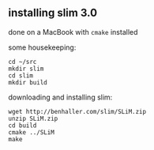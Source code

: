
## installing slim 3.0

done on a MacBook with `cmake` installed

some housekeeping:

```
cd ~/src
mkdir slim
cd slim
mkdir build
```

downloading and installing slim:

```
wget http://benhaller.com/slim/SLiM.zip
unzip SLiM.zip
cd build
cmake ../SLiM
make
```
